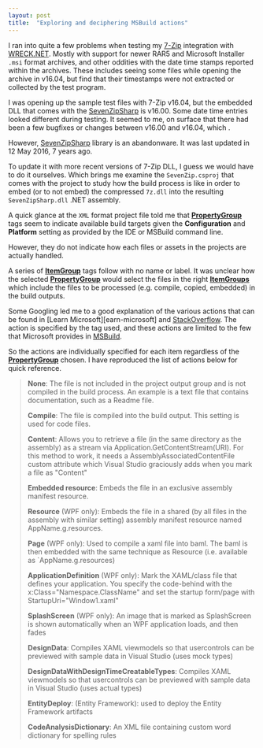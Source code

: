 ```yaml
---
layout: post
title:  "Exploring and deciphering MSBuild actions"
---
```

I ran into quite a few problems when testing my [7-Zip][7-zip] integration with [WRECK.NET][wreck-net]. Mostly with support for newer 
RAR5 and Microsoft Installer `.msi` format archives, and other oddities with the date time stamps reported within the archives. These 
includes seeing some files while opening the archive in v16.04, but find that their timestamps were not extracted or collected
by the test program.

I was opening up the sample test files with 7-Zip v16.04, but the embedded DLL that comes with the [SevenZipSharp][seven-zip-sharp]
is v16.00. Some date time entries looked different during testing. It seemed to me, on surface that there had been a few bugfixes or 
changes between v16.00 and v16.04, which .

However, [SevenZipSharp][seven-zip-sharp] library is an abandonware. It was last updated in 12 May 2016, 7 years ago.

To update it with more recent versions of 7-Zip DLL, I guess we would have to do it ourselves. Which brings me examine the `SevenZip.csproj`
that comes with the project to study how the build process is like in order to embed (or to not embed) the compressed `7z.dll` into
the resulting `SevenZipSharp.dll` .NET assembly.

A quick glance at the `XML` format project file told me that **[PropertyGroup][propertygroup]** tags seem to indicate available build 
targets given the **Configuration** and **Platform** setting as provided by the IDE or MSBuild command line.

However, they do not indicate how each files or assets in the projects are actually handled.

A series of **[ItemGroup][itemgroup]** tags follow with no name or label. It was unclear how the selected 
**[PropertyGroup][propertygroup]** would select the files in the right **[ItemGroups][itemgroup]** which include the files to be 
processed (e.g. compile, copied, embedded) in the build outputs.

Some Googling led me to a good explanation of the various actions that can be found in [Learn Microsoft][earn-microsoft] and 
[StackOverflow][build-actions]. The action is specified by the tag used, and these actions are limited to the few that Microsoft provides
in [MSBuild][msbuild].

So the actions are individually specified for each item regardless of the **[PropertyGroup][propertygroup]** chosen. I have reproduced 
the list of actions below for quick reference.

> **None**: The file is not included in the project output group and is not compiled in the build process. An example is a text file that
> contains documentation, such as a Readme file.
>  
> **Compile**: The file is compiled into the build output. This setting is used for code files.
>
> **Content**: Allows you to retrieve a file (in the same directory as the assembly) as a stream via Application.GetContentStream(URI).
> For this method to work, it needs a AssemblyAssociatedContentFile custom attribute which Visual Studio graciously adds when you mark a
> file as "Content"
>  
> **Embedded resource**: Embeds the file in an exclusive assembly manifest resource.
>  
> **Resource** (WPF only): Embeds the file in a shared (by all files in the assembly with similar setting) assembly manifest resource
> named AppName.g.resources.
>  
> **Page** (WPF only): Used to compile a xaml file into baml. The baml is then embedded with the same technique as Resource (i.e.
> available as `AppName.g.resources)
>  
> **ApplicationDefinition** (WPF only): Mark the XAML/class file that defines your application. You specify the code-behind with the
> x:Class="Namespace.ClassName" and set the startup form/page with StartupUri="Window1.xaml"
>  
> **SplashScreen** (WPF only): An image that is marked as SplashScreen is shown automatically when an WPF application loads, and then
> fades
>  
> **DesignData**: Compiles XAML viewmodels so that usercontrols can be previewed with sample data in Visual Studio (uses mock types)
>  
> **DesignDataWithDesignTimeCreatableTypes**: Compiles XAML viewmodels so that usercontrols can be previewed with sample data in Visual
> Studio (uses actual types)
>  
> **EntityDeploy**: (Entity Framework): used to deploy the Entity Framework artifacts
>  
> **CodeAnalysisDictionary**: An XML file containing custom word dictionary for spelling rules
>   

[wreck-net]: https://github.com/gyk4j/wreck-net
[7-zip]: https://www.7-zip.org
[seven-zip-sharp]: https://github.com/StevenBonePgh/SevenZipSharp
[build-actions]: https://stackoverflow.com/questions/145752/what-are-the-various-build-action-settings-in-visual-studio-project-properties
[learn-microsoft]: https://learn.microsoft.com/en-us/visualstudio/msbuild/itemgroup-element-msbuild?view=vs-2022
[msbuild]: https://learn.microsoft.com/en-us/visualstudio/msbuild/msbuild?view=vs-2022
[itemgroup]: https://learn.microsoft.com/en-us/visualstudio/msbuild/itemgroup-element-msbuild?view=vs-2022
[propertygroup]: https://learn.microsoft.com/en-us/visualstudio/msbuild/propertygroup-element-msbuild?view=vs-2022
